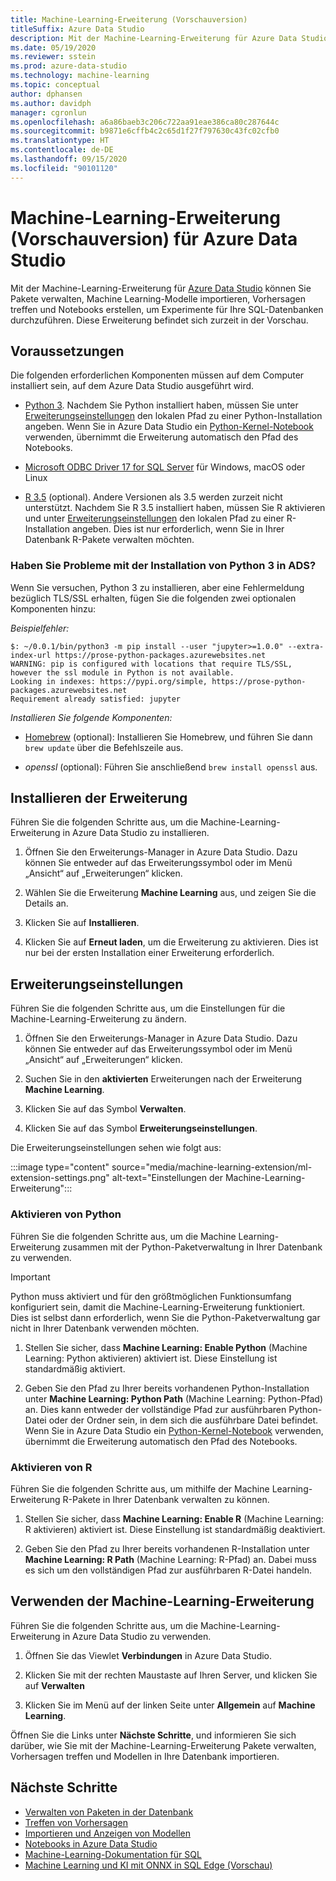 ```yaml
---
title: Machine-Learning-Erweiterung (Vorschauversion)
titleSuffix: Azure Data Studio
description: Mit der Machine-Learning-Erweiterung für Azure Data Studio können Sie Pakete verwalten, Machine Learning-Modelle importieren, Vorhersagen treffen und Notebooks erstellen, um Experimente für Ihre SQL-Datenbanken durchzuführen.
ms.date: 05/19/2020
ms.reviewer: sstein
ms.prod: azure-data-studio
ms.technology: machine-learning
ms.topic: conceptual
author: dphansen
ms.author: davidph
manager: cgronlun
ms.openlocfilehash: a6a86baeb3c206c722aa91eae386ca80c287644c
ms.sourcegitcommit: b9871e6cffb4c2c65d1f27f797630c43fc02cfb0
ms.translationtype: HT
ms.contentlocale: de-DE
ms.lasthandoff: 09/15/2020
ms.locfileid: "90101120"
---
```

# <a name="machine-learning-extension-preview-for-azure-data-studio"></a>Machine-Learning-Erweiterung (Vorschauversion) für Azure Data Studio

Mit der Machine-Learning-Erweiterung für [Azure Data Studio](what-is.md) können Sie Pakete verwalten, Machine Learning-Modelle importieren, Vorhersagen treffen und Notebooks erstellen, um Experimente für Ihre SQL-Datenbanken durchzuführen. Diese Erweiterung befindet sich zurzeit in der Vorschau.

## <a name="prerequisites"></a>Voraussetzungen

Die folgenden erforderlichen Komponenten müssen auf dem Computer installiert sein, auf dem Azure Data Studio ausgeführt wird.

- [Python 3](https://www.python.org/downloads/). Nachdem Sie Python installiert haben, müssen Sie unter [Erweiterungseinstellungen](#settings) den lokalen Pfad zu einer Python-Installation angeben. Wenn Sie in Azure Data Studio ein [Python-Kernel-Notebook](notebooks-tutorial-python-kernel.md) verwenden, übernimmt die Erweiterung automatisch den Pfad des Notebooks.

- [Microsoft ODBC Driver 17 for SQL Server](../connect/odbc/download-odbc-driver-for-sql-server.md) für Windows, macOS oder Linux

- [R 3.5](https://www.r-project.org/) (optional). Andere Versionen als 3.5 werden zurzeit nicht unterstützt. Nachdem Sie R 3.5 installiert haben, müssen Sie R aktivieren und unter [Erweiterungseinstellungen](#settings) den lokalen Pfad zu einer R-Installation angeben. Dies ist nur erforderlich, wenn Sie in Ihrer Datenbank R-Pakete verwalten möchten.

### <a name="trouble-installing-python-3-from-within-ads"></a>Haben Sie Probleme mit der Installation von Python 3 in ADS?
Wenn Sie versuchen, Python 3 zu installieren, aber eine Fehlermeldung bezüglich TLS/SSL erhalten, fügen Sie die folgenden zwei optionalen Komponenten hinzu:

_Beispielfehler:_
```
$: ~/0.0.1/bin/python3 -m pip install --user "jupyter>=1.0.0" --extra-index-url https://prose-python-packages.azurewebsites.net
WARNING: pip is configured with locations that require TLS/SSL, however the ssl module in Python is not available.
Looking in indexes: https://pypi.org/simple, https://prose-python-packages.azurewebsites.net
Requirement already satisfied: jupyter
```

_Installieren Sie folgende Komponenten:_

- [Homebrew](https://brew.sh) (optional): Installieren Sie Homebrew, und führen Sie dann `brew update` über die Befehlszeile aus.

- *openssl* (optional): Führen Sie anschließend `brew install openssl` aus.

## <a name="install-the-extension"></a>Installieren der Erweiterung

Führen Sie die folgenden Schritte aus, um die Machine-Learning-Erweiterung in Azure Data Studio zu installieren.

1. Öffnen Sie den Erweiterungs-Manager in Azure Data Studio. Dazu können Sie entweder auf das Erweiterungssymbol oder im Menü „Ansicht“ auf „Erweiterungen“ klicken.

1. Wählen Sie die Erweiterung **Machine Learning** aus, und zeigen Sie die Details an.

1. Klicken Sie auf **Installieren**.

1. Klicken Sie auf **Erneut laden**, um die Erweiterung zu aktivieren. Dies ist nur bei der ersten Installation einer Erweiterung erforderlich.

<a name="settings"></a>

## <a name="extension-settings"></a>Erweiterungseinstellungen

Führen Sie die folgenden Schritte aus, um die Einstellungen für die Machine-Learning-Erweiterung zu ändern.

1. Öffnen Sie den Erweiterungs-Manager in Azure Data Studio. Dazu können Sie entweder auf das Erweiterungssymbol oder im Menü „Ansicht“ auf „Erweiterungen“ klicken.

1. Suchen Sie in den **aktivierten** Erweiterungen nach der Erweiterung **Machine Learning**.

1. Klicken Sie auf das Symbol **Verwalten**.

1. Klicken Sie auf das Symbol **Erweiterungseinstellungen**.

Die Erweiterungseinstellungen sehen wie folgt aus:

:::image type="content" source="media/machine-learning-extension/ml-extension-settings.png" alt-text="Einstellungen der Machine-Learning-Erweiterung":::

### <a name="enable-python"></a>Aktivieren von Python

Führen Sie die folgenden Schritte aus, um die Machine Learning-Erweiterung zusammen mit der Python-Paketverwaltung in Ihrer Datenbank zu verwenden.

> [!IMPORTANT]
> Python muss aktiviert und für den größtmöglichen Funktionsumfang konfiguriert sein, damit die Machine-Learning-Erweiterung funktioniert. Dies ist selbst dann erforderlich, wenn Sie die Python-Paketverwaltung gar nicht in Ihrer Datenbank verwenden möchten.

1. Stellen Sie sicher, dass **Machine Learning: Enable Python** (Machine Learning: Python aktivieren) aktiviert ist. Diese Einstellung ist standardmäßig aktiviert.

1. Geben Sie den Pfad zu Ihrer bereits vorhandenen Python-Installation unter **Machine Learning: Python Path** (Machine Learning: Python-Pfad) an. Dies kann entweder der vollständige Pfad zur ausführbaren Python-Datei oder der Ordner sein, in dem sich die ausführbare Datei befindet. Wenn Sie in Azure Data Studio ein [Python-Kernel-Notebook](notebooks-tutorial-python-kernel.md) verwenden, übernimmt die Erweiterung automatisch den Pfad des Notebooks.

### <a name="enable-r"></a>Aktivieren von R

Führen Sie die folgenden Schritte aus, um mithilfe der Machine Learning-Erweiterung R-Pakete in Ihrer Datenbank verwalten zu können.

1. Stellen Sie sicher, dass **Machine Learning: Enable R** (Machine Learning: R aktivieren) aktiviert ist. Diese Einstellung ist standardmäßig deaktiviert.

1. Geben Sie den Pfad zu Ihrer bereits vorhandenen R-Installation unter **Machine Learning: R Path** (Machine Learning: R-Pfad) an. Dabei muss es sich um den vollständigen Pfad zur ausführbaren R-Datei handeln. 

## <a name="use-the-machine-learning-extension"></a>Verwenden der Machine-Learning-Erweiterung

Führen Sie die folgenden Schritte aus, um die Machine-Learning-Erweiterung in Azure Data Studio zu verwenden.

1. Öffnen Sie das Viewlet **Verbindungen** in Azure Data Studio.

1. Klicken Sie mit der rechten Maustaste auf Ihren Server, und klicken Sie auf **Verwalten**

1. Klicken Sie im Menü auf der linken Seite unter **Allgemein** auf **Machine Learning**.

Öffnen Sie die Links unter **Nächste Schritte**, und informieren Sie sich darüber, wie Sie mit der Machine-Learning-Erweiterung Pakete verwalten, Vorhersagen treffen und Modellen in Ihre Datenbank importieren.

## <a name="next-steps"></a>Nächste Schritte

- [Verwalten von Paketen in der Datenbank](machine-learning-extension-manage-packages.md)
- [Treffen von Vorhersagen](machine-learning-extension-predictions.md)
- [Importieren und Anzeigen von Modellen](machine-learning-extension-import-view-models.md)
- [Notebooks in Azure Data Studio](notebooks-guidance.md)
- [Machine-Learning-Dokumentation für SQL](../machine-learning/index.yml)
- [Machine Learning und KI mit ONNX in SQL Edge (Vorschau)](/azure/azure-sql-edge/onnx-overview)
